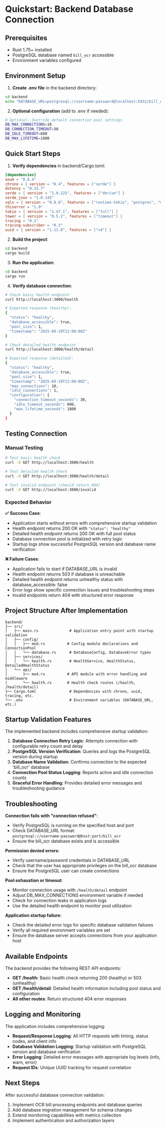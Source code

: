 # Quickstart: Backend Database Connection

## Prerequisites
- Rust 1.75+ installed
- PostgreSQL database named `bill_ocr` accessible
- Environment variables configured

## Environment Setup

1. **Create .env file** in the backend directory:
```bash
cd backend
echo "DATABASE_URL=postgresql://username:password@localhost:5432/bill_ocr" > .env
```

2. **Optional configuration** (add to .env if needed):
```bash
# Optional: Override default connection pool settings
DB_MAX_CONNECTIONS=10
DB_CONNECTION_TIMEOUT=30
DB_IDLE_TIMEOUT=600
DB_MAX_LIFETIME=1800
```

## Quick Start Steps

1. **Verify dependencies** in backend/Cargo.toml:
```toml
[dependencies]
axum = "0.8.4"
chrono = { version = "0.4", features = ["serde"] }
dotenvy = "0.15.7"
serde = { version = "1.0.225", features = ["derive"] }
serde_json = "1.0.145"
sqlx = { version = "0.8.6", features = ["runtime-tokio", "postgres", "macros", "chrono"] }
thiserror = "1.0"
tokio = { version = "1.47.1", features = ["full"] }
tower = { version = "0.5.2", features = ["timeout"] }
tracing = "0.1"
tracing-subscriber = "0.3"
uuid = { version = "1.11.0", features = ["v4"] }
```

2. **Build the project**:
```bash
cd backend
cargo build
```

3. **Run the application**:
```bash
cd backend
cargo run
```

4. **Verify database connection**:
```bash
# Check basic health endpoint
curl http://localhost:3000/health

# Expected response (healthy):
{
  "status": "healthy",
  "database_accessible": true,
  "pool_size": 1,
  "timestamp": "2025-09-19T12:00:00Z"
}

# Check detailed health endpoint
curl http://localhost:3000/health/detail

# Expected response (detailed):
{
  "status": "healthy",
  "database_accessible": true,
  "pool_size": 1,
  "timestamp": "2025-09-19T12:00:00Z",
  "max_connections": 10,
  "idle_connections": 1,
  "configuration": {
    "connection_timeout_seconds": 30,
    "idle_timeout_seconds": 600,
    "max_lifetime_seconds": 1800
  }
}
```

## Testing Connection

### Manual Testing
```bash
# Test basic health check
curl -X GET http://localhost:3000/health

# Test detailed health check
curl -X GET http://localhost:3000/health/detail

# Test invalid endpoint (should return 404)
curl -X GET http://localhost:3000/invalid
```

### Expected Behavior

**✅ Success Case**:
- Application starts without errors with comprehensive startup validation
- Health endpoint returns 200 OK with `"status": "healthy"`
- Detailed health endpoint returns 200 OK with full pool status
- Database connection pool is initialized with retry logic
- Startup logs show successful PostgreSQL version and database name verification

**❌ Failure Cases**:
- Application fails to start if DATABASE_URL is invalid
- Health endpoint returns 503 if database is unreachable
- Detailed health endpoint returns unhealthy status with database_accessible: false
- Error logs show specific connection issues and troubleshooting steps
- Invalid endpoints return 404 with structured error response

## Project Structure After Implementation

```
backend/
├── src/
│   ├── main.rs              # Application entry point with startup validation
│   ├── config/
│   │   ├── mod.rs          # Config module declarations and ConnectionPool
│   │   └── database.rs      # DatabaseConfig, DatabaseError types
│   ├── services/
│   │   └── health.rs        # HealthService, HealthStatus, DetailedHealthStatus
│   └── api/
│       ├── mod.rs          # API module with error handling and middleware
│       └── health.rs       # Health check routes (/health, /health/detail)
├── Cargo.toml               # Dependencies with chrono, uuid, tracing, etc.
└── .env                     # Environment variables (DATABASE_URL, etc.)
```

## Startup Validation Features

The implemented backend includes comprehensive startup validation:

1. **Database Connection Retry Logic**: Attempts connection with configurable retry count and delay
2. **PostgreSQL Version Verification**: Queries and logs the PostgreSQL version during startup
3. **Database Name Validation**: Confirms connection to the expected 'bill_ocr' database
4. **Connection Pool Status Logging**: Reports active and idle connection counts
5. **Graceful Error Handling**: Provides detailed error messages and troubleshooting guidance

## Troubleshooting

**Connection fails with "connection refused"**:
- Verify PostgreSQL is running on the specified host and port
- Check DATABASE_URL format: `postgresql://username:password@host:port/bill_ocr`
- Ensure the bill_ocr database exists and is accessible

**Permission denied errors**:
- Verify username/password credentials in DATABASE_URL
- Check that the user has appropriate privileges on the bill_ocr database
- Ensure the PostgreSQL user can create connections

**Pool exhaustion or timeout**:
- Monitor connection usage with `/health/detail` endpoint
- Adjust DB_MAX_CONNECTIONS environment variable if needed
- Check for connection leaks in application logs
- Use the detailed health endpoint to monitor pool utilization

**Application startup failure**:
- Check the detailed error logs for specific database validation failures
- Verify all required environment variables are set
- Ensure the database server accepts connections from your application host

## Available Endpoints

The backend provides the following REST API endpoints:

- **GET /health**: Basic health check returning 200 (healthy) or 503 (unhealthy)
- **GET /health/detail**: Detailed health information including pool status and configuration
- **All other routes**: Return structured 404 error responses

## Logging and Monitoring

The application includes comprehensive logging:
- **Request/Response Logging**: All HTTP requests with timing, status codes, and client info
- **Database Validation Logging**: Startup validation with PostgreSQL version and database verification
- **Error Logging**: Detailed error messages with appropriate log levels (info, warn, error)
- **Request IDs**: Unique UUID tracking for request correlation

## Next Steps

After successful database connection validation:
1. Implement OCR bill processing endpoints and database queries
2. Add database migration management for schema changes
3. Extend monitoring capabilities with metrics collection
4. Implement authentication and authorization layers